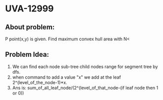 # UVA-12999

## About problem:  
P point(x,y) is given. Find maximum convex hull area with N<
  

## Problem Idea:  

 1. We can find each node sub-tree child nodes range for segment tree  by  dfs.
 2. when command to add a value "x" we add at the leaf 2^(level_of_the_node-1)*x.
 3. Ans is: sum_of_all_leaf_node/(2^(level_of_that_node-(if leaf node then 1 or 0))
<!--stackedit_data:
eyJoaXN0b3J5IjpbLTE5MzIzNjcwNzJdfQ==
-->